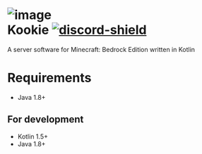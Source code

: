 [discord-invite]: https://discord.gg/FSyZYx79Ye
[discord-shield]: https://discord.com/api/guilds/844596677528780842/widget.png

# ![image](https://user-images.githubusercontent.com/16558115/118443050-666d2000-b726-11eb-9853-feaf2c6bec6f.png)<br>Kookie [ ![discord-shield][] ][discord-invite]

A server software for Minecraft: Bedrock Edition written in Kotlin

# Requirements

- Java 1.8+

## For development

- Kotlin 1.5+
- Java 1.8+

